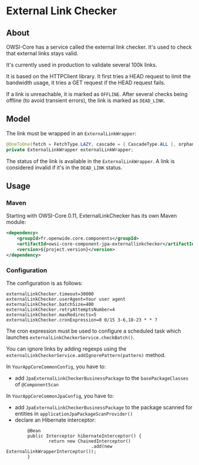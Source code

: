 # External Link Checker

## About

OWSI-Core has a service called the external link checker. It's used to check that external links stays valid.

It's currently used in production to validate several 100k links.

It is based on the HTTPClient library. It first tries a HEAD request to limit the bandwidth usage, it tries a GET request if the HEAD request fails.

If a link is unreachable, it is marked as `OFFLINE`. After several checks being offline (to avoid transient errors), the link is marked as `DEAD_LINK`.

## Model

The link must be wrapped in an `ExternalLinkWrapper`:
```java
@OneToOne(fetch = FetchType.LAZY, cascade = { CascadeType.ALL }, orphanRemoval = true)
private ExternalLinkWrapper externalLinkWrapper;
```

The status of the link is available in the `ExternalLinkWrapper`. A link is considered invalid if it's in the `DEAD_LINK` status.

## Usage

### Maven

Starting with OWSI-Core 0.11, ExternalLinkChecker has its own Maven module:
```xml
<dependency>
    <groupId>fr.openwide.core.components</groupId>
    <artifactId>owsi-core-component-jpa-externallinkchecker</artifactId>
    <version>${project.version}</version>
</dependency>
```
### Configuration

The configuration is as follows:
```
externalLinkChecker.timeout=30000
externalLinkChecker.userAgent=Your user agent
externalLinkChecker.batchSize=400
externalLinkChecker.retryAttemptsNumber=4
externalLinkChecker.maxRedirects=5
externalLinkChecker.cronExpression=0 0/15 3-6,18-23 * * ?
```

The cron expression must be used to configure a scheduled task which launches `externalLinkCheckerService.checkBatch()`.

You can ignore links by adding regexps using the `externalLinkCheckerService.addIgnorePattern(pattern)` method.

In `YourAppCoreCommonConfig`, you have to:
* add `JpaExternalLinkCheckerBusinessPackage` to the `basePackageClasses` of `@ComponentScan`

In `YourAppCoreCommonJpaConfig`, you have to:
* add `JpaExternalLinkCheckerBusinessPackage` to the package scanned for entities in `applicationJpaPackageScanProvider()`
* declare an Hibernate interceptor:
```
        @Bean
        public Interceptor hibernateInterceptor() {
                return new ChainedInterceptor()
                                .add(new ExternalLinkWrapperInterceptor());
        }
```
